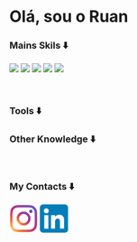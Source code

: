 # Olá, sou o Ruan
<p align="left">
  
### Mains Skils ⬇️

  <code><img src="https://cdn.jsdelivr.net/gh/devicons/devicon/icons/html5/html5-plain-wordmark.svg" width=60px /></code>
  <code><img src="https://cdn.jsdelivr.net/gh/devicons/devicon/icons/css3/css3-plain-wordmark.svg" width=60px /></code>
  <code><img src="https://cdn.jsdelivr.net/gh/devicons/devicon/icons/php/php-plain.svg" width=70px /></code>
  <img src="https://cdn.jsdelivr.net/gh/devicons/devicon/icons/mysql/mysql-plain-wordmark.svg" width=70px />
  <img src="https://cdn.jsdelivr.net/gh/devicons/devicon/icons/kotlin/kotlin-plain-wordmark.svg" width=70px />
</p>
<br>

### Tools ⬇️
<p align="left">
  
</p>

### Other Knowledge ⬇️
<p align="left">
  
</p>
<br>

### My Contacts ⬇️
<p align="left">
  <a href="https://www.instagram.com/rfrazao_07" alt="instagram" target="_blank">
  <img src="https://github.com/ruanfrazao07/ruanfrazao07/blob/main/imagens/Instagram.svg" width=50px margin=20px /></a>
  <a href="https://www.linkedin.com/in/ruanfrazao07" alt="Linkedin" target="_blank">
  <img src="https://github.com/ruanfrazao07/ruanfrazao07/blob/main/imagens/LinkedIn.svg" width="50px"/></a>
</p>
